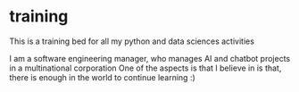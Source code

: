 # training
This is a training bed for all my python and data sciences activities

I am a software engineering manager, who manages AI and chatbot projects in a multinational corporation
One of the aspects is that I believe in is that, there is enough in the world to continue learning :) 
